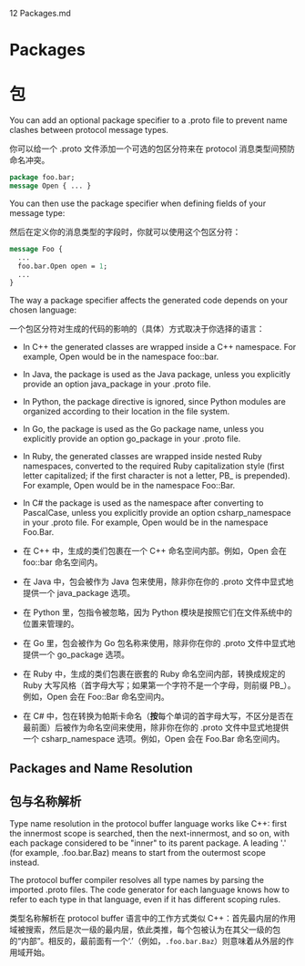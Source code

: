 12 Packages.md

# Packages

# 包

You can add an optional package specifier to a .proto file to prevent name clashes between protocol message types.

你可以给一个 .proto 文件添加一个可选的包区分符来在 protocol 消息类型间预防命名冲突。

```proto
package foo.bar;
message Open { ... }
```

You can then use the package specifier when defining fields of your message type:

然后在定义你的消息类型的字段时，你就可以使用这个包区分符：

```proto
message Foo {
  ...
  foo.bar.Open open = 1;
  ...
}
```

The way a package specifier affects the generated code depends on your chosen language:

一个包区分符对生成的代码的影响的（具体）方式取决于你选择的语言：

* In C++ the generated classes are wrapped inside a C++ namespace. For example, Open would be in the namespace foo::bar.
* In Java, the package is used as the Java package, unless you explicitly provide an option java_package in your .proto file.
* In Python, the package directive is ignored, since Python modules are organized according to their location in the file system.
* In Go, the package is used as the Go package name, unless you explicitly provide an option go_package in your .proto file.
* In Ruby, the generated classes are wrapped inside nested Ruby namespaces, converted to the required Ruby capitalization style (first letter capitalized; if the first character is not a letter, PB_ is prepended). For example, Open would be in the namespace Foo::Bar.
* In C# the package is used as the namespace after converting to PascalCase, unless you explicitly provide an option csharp_namespace in your .proto file. For example, Open would be in the namespace Foo.Bar.

* 在 C++ 中，生成的类们包裹在一个 C++ 命名空间内部。例如，Open 会在 foo::bar 命名空间内。
* 在 Java 中，包会被作为 Java 包来使用，除非你在你的 .proto 文件中显式地提供一个 java_package 选项。
* 在 Python 里，包指令被忽略，因为 Python 模块是按照它们在文件系统中的位置来管理的。
* 在 Go 里，包会被作为 Go 包名称来使用，除非你在你的 .proto 文件中显式地提供一个 go_package 选项。
* 在 Ruby 中，生成的类们包裹在嵌套的 Ruby 命名空间内部，转换成规定的 Ruby 大写风格（首字母大写；如果第一个字符不是一个字母，则前缀 PB_）。例如，Open 会在 Foo::Bar 命名空间内。
* 在 C# 中，包在转换为帕斯卡命名（**按**每个单词的首字母大写，不区分是否在最前面）后被作为命名空间来使用，除非你在你的 .proto 文件中显式地提供一个 csharp_namespace 选项。例如，Open 会在 Foo.Bar 命名空间内。

## Packages and Name Resolution

## 包与名称解析

Type name resolution in the protocol buffer language works like C++: first the innermost scope is searched, then the next-innermost, and so on, with each package considered to be "inner" to its parent package. A leading '.' (for example, .foo.bar.Baz) means to start from the outermost scope instead.

The protocol buffer compiler resolves all type names by parsing the imported .proto files. The code generator for each language knows how to refer to each type in that language, even if it has different scoping rules.

类型名称解析在 protocol buffer 语言中的工作方式类似 C++：首先最内层的作用域被搜索，然后是次一级的最内层，依此类推，每个包被认为在其父一级的包的“内部”。相反的，最前面有一个‘.’（例如，`.foo.bar.Baz`）则意味着从外层的作用域开始。
